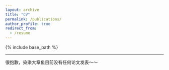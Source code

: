 ```yaml
---
layout: archive
title: "CV"
permalink: /publications/
author_profile: true
redirect_from:
  - /resume
---
```

{% include base_path %}

---

很抱歉，染染大章鱼目前没有任何论文发表～～
